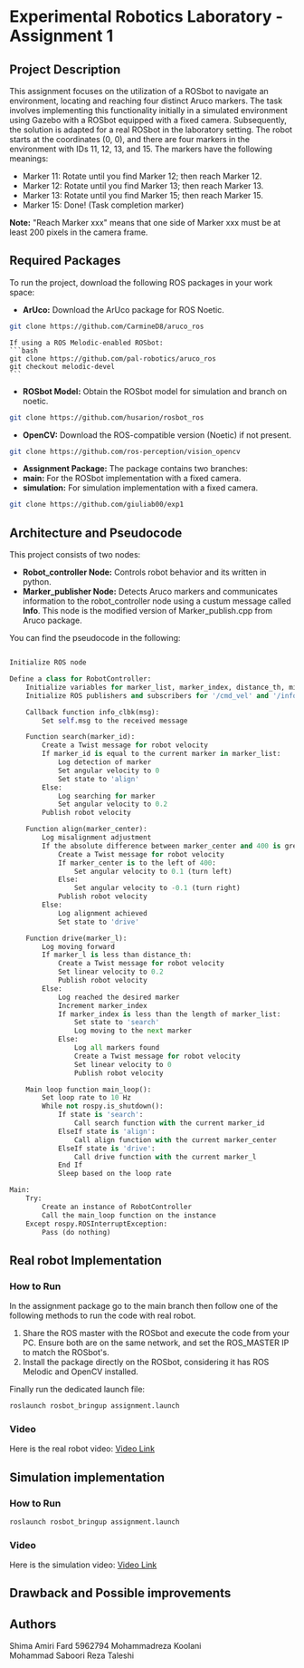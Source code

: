 # Experimental Robotics Laboratory - Assignment 1

## Project Description

This assignment focuses on the utilization of a ROSbot to navigate an environment, locating and reaching four distinct Aruco markers. The task involves implementing this functionality initially in a simulated environment using Gazebo with a ROSbot equipped with a fixed camera. Subsequently, the solution is adapted for a real ROSbot in the laboratory setting. 
The robot starts at the coordinates (0, 0), and there are four markers in the environment with IDs 11, 12, 13, and 15. The markers have the following meanings:
- Marker 11: Rotate until you find Marker 12; then reach Marker 12.
- Marker 12: Rotate until you find Marker 13; then reach Marker 13.
- Marker 13: Rotate until you find Marker 15; then reach Marker 15.
- Marker 15: Done! (Task completion marker)
  
**Note:** "Reach Marker xxx" means that one side of Marker xxx must be at least 200 pixels in the camera frame.


## Required Packages

To run the project, download the following ROS packages in your work space:

- **ArUco:** Download the ArUco package for ROS Noetic.
```bash
git clone https://github.com/CarmineD8/aruco_ros
```

    If using a ROS Melodic-enabled ROSbot:
    ```bash
    git clone https://github.com/pal-robotics/aruco_ros
    git checkout melodic-devel
    ```
    
- **ROSbot Model:** Obtain the ROSbot model for simulation and branch on noetic.
```bash
git clone https://github.com/husarion/rosbot_ros
```
    
- **OpenCV:** Download the ROS-compatible version (Noetic) if not present. 
```bash
git clone https://github.com/ros-perception/vision_opencv
```


- **Assignment Package:** 
The package contains two branches:
- **main:** For the ROSbot implementation with a fixed camera.
- **simulation:** For simulation implementation with a fixed camera.

```bash
git clone https://github.com/giuliab00/exp1
```

## Architecture and Pseudocode

 This project consists of two nodes:
- **Robot_controller Node:** Controls robot behavior and its written in python.
- **Marker_publisher Node:** Detects Aruco markers and communicates information to the robot_controller node using a custum message called **Info**. This node is the modified version of Marker_publish.cpp from Aruco package.

You can find the pseudocode in the following:

```python

Initialize ROS node

Define a class for RobotController:
    Initialize variables for marker_list, marker_index, distance_th, misalignment_th, state, msg
    Initialize ROS publishers and subscribers for '/cmd_vel' and '/info' topics

    Callback function info_clbk(msg):
        Set self.msg to the received message

    Function search(marker_id):
        Create a Twist message for robot velocity
        If marker_id is equal to the current marker in marker_list:
            Log detection of marker
            Set angular velocity to 0
            Set state to 'align'
        Else:
            Log searching for marker
            Set angular velocity to 0.2
        Publish robot velocity

    Function align(marker_center):
        Log misalignment adjustment
        If the absolute difference between marker_center and 400 is greater than misalignment_th:
            Create a Twist message for robot velocity
            If marker_center is to the left of 400:
                Set angular velocity to 0.1 (turn left)
            Else:
                Set angular velocity to -0.1 (turn right)
            Publish robot velocity
        Else:
            Log alignment achieved
            Set state to 'drive'

    Function drive(marker_l):
        Log moving forward
        If marker_l is less than distance_th:
            Create a Twist message for robot velocity
            Set linear velocity to 0.2
            Publish robot velocity
        Else:
            Log reached the desired marker
            Increment marker_index
            If marker_index is less than the length of marker_list:
                Set state to 'search'
                Log moving to the next marker
            Else:
                Log all markers found
                Create a Twist message for robot velocity
                Set linear velocity to 0
                Publish robot velocity

    Main loop function main_loop():
        Set loop rate to 10 Hz
        While not rospy.is_shutdown():
            If state is 'search':
                Call search function with the current marker_id
            ElseIf state is 'align':
                Call align function with the current marker_center
            ElseIf state is 'drive':
                Call drive function with the current marker_l
            End If
            Sleep based on the loop rate

Main:
    Try:
        Create an instance of RobotController
        Call the main_loop function on the instance
    Except rospy.ROSInterruptException:
        Pass (do nothing)
```

## Real robot Implementation 

### How to Run

In the assignment package go to the main branch then follow one of the following methods to run the code with real robot.

1. Share the ROS master with the ROSbot and execute the code from your PC. Ensure both are on the same network, and set the ROS_MASTER IP to match the ROSbot's.
2. Install the package directly on the ROSbot, considering it has ROS Melodic and OpenCV installed.

Finally run the dedicated launch file:

```bash
roslaunch rosbot_bringup assignment.launch
```

### Video

Here is the real robot video: [Video Link](https://github.com/shimaamiri/exp1/assets/114082533/557a6603-cb2d-4cb0-8ea1-5774017435cc)


## Simulation implementation

### How to Run 

```bash
roslaunch rosbot_bringup assignment.launch
```
### Video

Here is the simulation video: [Video Link](https://github.com/shimaamiri/exp1/assets/114082533/557a6603-cb2d-4cb0-8ea1-5774017435cc)

## Drawback and Possible improvements

## Authors

Shima Amiri Fard       5962794
Mohammadreza Koolani   
Mohammad Saboori
Reza Taleshi
